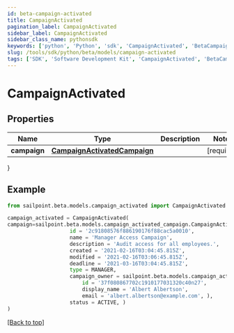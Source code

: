 ```yaml
---
id: beta-campaign-activated
title: CampaignActivated
pagination_label: CampaignActivated
sidebar_label: CampaignActivated
sidebar_class_name: pythonsdk
keywords: ['python', 'Python', 'sdk', 'CampaignActivated', 'BetaCampaignActivated'] 
slug: /tools/sdk/python/beta/models/campaign-activated
tags: ['SDK', 'Software Development Kit', 'CampaignActivated', 'BetaCampaignActivated']
---
```


# CampaignActivated


## Properties

Name | Type | Description | Notes
------------ | ------------- | ------------- | -------------
**campaign** | [**CampaignActivatedCampaign**](campaign-activated-campaign) |  | [required]
}

## Example

```python
from sailpoint.beta.models.campaign_activated import CampaignActivated

campaign_activated = CampaignActivated(
campaign=sailpoint.beta.models.campaign_activated_campaign.CampaignActivated_campaign(
                    id = '2c91808576f886190176f88cac5a0010', 
                    name = 'Manager Access Campaign', 
                    description = 'Audit access for all employees.', 
                    created = '2021-02-16T03:04:45.815Z', 
                    modified = '2021-02-16T03:06:45.815Z', 
                    deadline = '2021-03-16T03:04:45.815Z', 
                    type = MANAGER, 
                    campaign_owner = sailpoint.beta.models.campaign_activated_campaign_campaign_owner.CampaignActivated_campaign_campaignOwner(
                        id = '37f080867702c1910177031320c40n27', 
                        display_name = 'Albert Albertson', 
                        email = 'albert.albertson@example.com', ), 
                    status = ACTIVE, )
)

```
[[Back to top]](#) 

